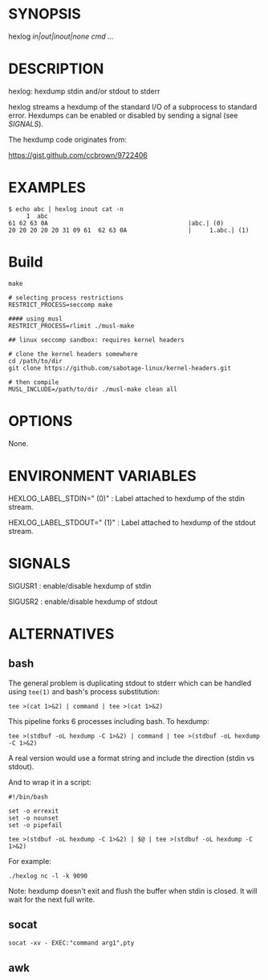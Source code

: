 # SYNOPSIS

hexlog *in|out|inout|none* *cmd* *...*

# DESCRIPTION

hexlog: hexdump stdin and/or stdout to stderr

hexlog streams a hexdump of the standard I/O of a subprocess to standard
error. Hexdumps can be enabled or disabled by sending a signal (see
_SIGNALS_).

The hexdump code originates from:

https://gist.github.com/ccbrown/9722406

# EXAMPLES

```
$ echo abc | hexlog inout cat -n
     1  abc
61 62 63 0A                                       |abc.| (0)
20 20 20 20 20 31 09 61  62 63 0A                 |     1.abc.| (1)
```

# Build

    make

    # selecting process restrictions
    RESTRICT_PROCESS=seccomp make

    #### using musl
    RESTRICT_PROCESS=rlimit ./musl-make

    ## linux seccomp sandbox: requires kernel headers

    # clone the kernel headers somewhere
    cd /path/to/dir
    git clone https://github.com/sabotage-linux/kernel-headers.git

    # then compile
    MUSL_INCLUDE=/path/to/dir ./musl-make clean all

# OPTIONS

None.

# ENVIRONMENT VARIABLES

HEXLOG_LABEL_STDIN=" (0)"
: Label attached to hexdump of the stdin stream. 

HEXLOG_LABEL_STDOUT=" (1)"
: Label attached to hexdump of the stdout stream. 

# SIGNALS

SIGUSR1
: enable/disable hexdump of stdin

SIGUSR2
: enable/disable hexdump of stdout

# ALTERNATIVES

## bash

The general problem is duplicating stdout to stderr which can be handled
using `tee(1)` and bash's process substitution:

    tee >(cat 1>&2) | command | tee >(cat 1>&2)

This pipeline forks 6 processes including bash. To hexdump:

    tee >(stdbuf -oL hexdump -C 1>&2) | command | tee >(stdbuf -oL hexdump -C 1>&2)

A real version would use a format string and include the direction
(stdin vs stdout).

And to wrap it in a script:

~~~
#!/bin/bash

set -o errexit
set -o nounset
set -o pipefail

tee >(stdbuf -oL hexdump -C 1>&2) | $@ | tee >(stdbuf -oL hexdump -C 1>&2)
~~~

For example:

~~~
./hexlog nc -l -k 9090
~~~

Note: hexdump doesn't exit and flush the buffer when stdin is closed. It
will wait for the next full write.

## socat

    socat -xv - EXEC:"command arg1",pty

## awk
